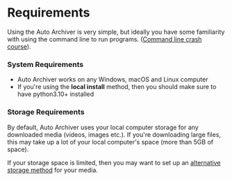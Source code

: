 # Requirements

Using the Auto Archiver is very simple, but ideally you have some familiarity with using the command line to run programs. ([Command line crash course](https://developer.mozilla.org/en-US/docs/Learn_web_development/Getting_started/Environment_setup/Command_line)).

### System Requirements

* Auto Archiver works on any Windows, macOS and Linux computer
* If you're using the **local install** method, then you should make sure to have python3.10+ installed

### Storage Requirements

By default, Auto Archiver uses your local computer storage for any downloaded media (videos, images etc.). If you're downloading large files, this may take up a lot of your local computer's space (more than 5GB of space).

If your storage space is limited, then you may want to set up an [alternative storage method](../modules/storage.md) for your media.